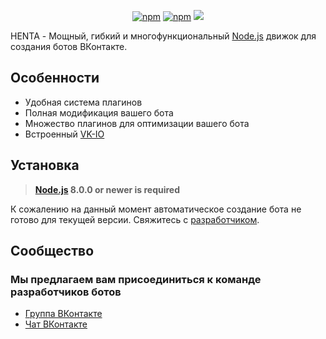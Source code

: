<!-- <p align="center"><img src="https://raw.githubusercontent.com/elektro-volk/henta/master/logo.svg?sanitize=true"></p>-->
<p align="center">
<a href="https://www.npmjs.com/package/henta"><img alt="npm" src="https://img.shields.io/npm/v/henta"></a>
<a href="https://www.npmjs.com/package/henta"><img alt="npm" src="https://img.shields.io/npm/dt/henta"></a>
<a href="https://www.codacy.com/gh/Elektro-Volk/HENTA?utm_source=github.com&amp;utm_medium=referral&amp;utm_content=Elektro-Volk/HENTA&amp;utm_campaign=Badge_Grade"><img src="https://api.codacy.com/project/badge/Grade/3f5ecd50e5a94c0baf456858867f3b8b"/></a>
</p>

HENTA - Мощный, гибкий и многофункциональный [Node.js](https://nodejs.org) движок для создания ботов ВКонтакте.

## Особенности
- Удобная система плагинов
- Полная модификация вашего бота
- Множество плагинов для оптимизации вашего бота
- Встроенный [VK-IO](https://www.npmjs.com/package/vk-io)

## Установка
> **[Node.js](https://nodejs.org/) 8.0.0 or newer is required**  

К сожалению на данный момент автоматическое создание бота не готово для текущей версии. Свяжитесь с [разработчиком](https://vk.com/theevolk).

## Сообщество
### Мы предлагаем вам присоединиться к команде разработчиков ботов

* [Группа ВКонтакте](https://vk.com/hentavk)
* [Чат ВКонтакте](https://vk.me/join/AAAAAH7K9GUWTAGgjIWDk3f6)
